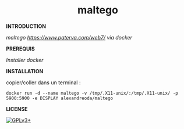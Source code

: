 # **<center>maltego</center>**


**INTRODUCTION**

*maltego https://www.paterva.com/web7/ via docker*


**PREREQUIS**

*Installer docker*


**INSTALLATION**

copier/coller dans un terminal :

    docker run -d --name maltego -v /tmp/.X11-unix/:/tmp/.X11-unix/ -p 5900:5900 -e DISPLAY alexandreoda/maltego


**LICENSE**

[![GPLv3+](http://gplv3.fsf.org/gplv3-127x51.png)](https://github.com/oda-alexandre/maltego/blob/master/LICENSE)
